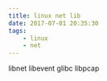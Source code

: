 ```yaml
---
title: linux net lib
date: 2017-07-01 20:35:30
tags:
    - linux
    - net
---
```

libnet
libevent
glibc
libpcap
